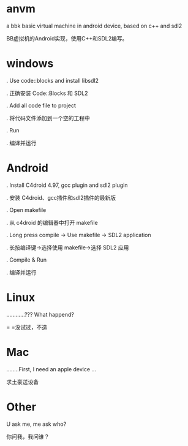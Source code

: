 anvm
====

a bbk basic virtual machine in android device, based on c++ and sdl2

BB虚拟机的Android实现，使用C++和SDL2编写。


windows
=======

. Use code::blocks and install libsdl2

. 正确安装 Code::Blocks 和 SDL2

. Add all code file to project

. 将代码文件添加到一个空的工程中

. Run

. 编译并运行



Android
=======

. Install C4droid 4.97, gcc plugin and sdl2 plugin

. 安装 C4droid、gcc插件和sdl2插件的最新版

. Open makefile

. 从 c4droid 的编辑器中打开 makefile

. Long press compile -> Use makefile -> SDL2 application

. 长按编译键→选择使用 makefile→选择 SDL2 应用

. Compile & Run

. 编译并运行



Linux
=====

............??? What happend?

= =没试过，不造



Mac
===

........First, I need an apple device ...

求土豪送设备



Other
=====

U ask me, me ask who?

你问我，我问谁？
